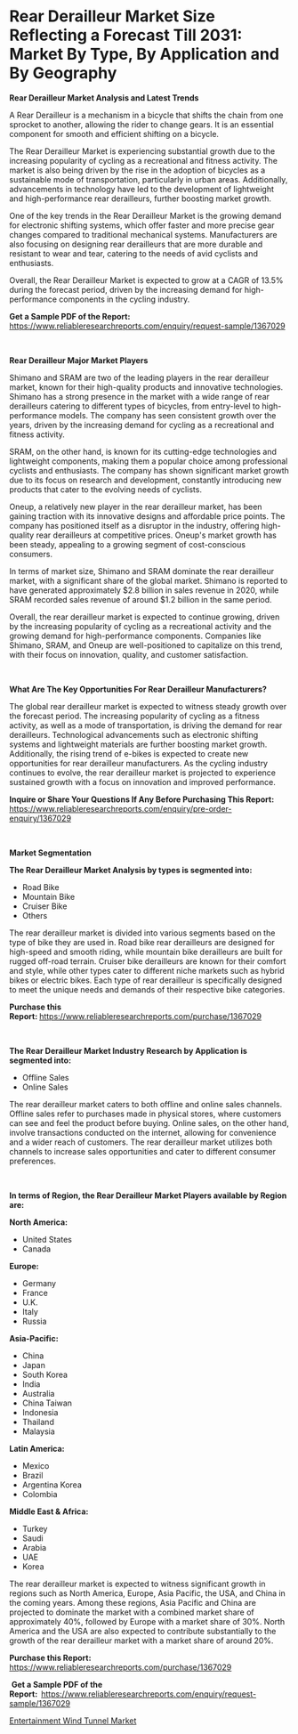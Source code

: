 <p><h1>Rear Derailleur Market Size Reflecting a Forecast Till 2031: Market By Type, By Application and By Geography</h1></p><p><strong>Rear Derailleur Market Analysis and Latest Trends</strong></p>
<p><p>A Rear Derailleur is a mechanism in a bicycle that shifts the chain from one sprocket to another, allowing the rider to change gears. It is an essential component for smooth and efficient shifting on a bicycle.</p><p>The Rear Derailleur Market is experiencing substantial growth due to the increasing popularity of cycling as a recreational and fitness activity. The market is also being driven by the rise in the adoption of bicycles as a sustainable mode of transportation, particularly in urban areas. Additionally, advancements in technology have led to the development of lightweight and high-performance rear derailleurs, further boosting market growth.</p><p>One of the key trends in the Rear Derailleur Market is the growing demand for electronic shifting systems, which offer faster and more precise gear changes compared to traditional mechanical systems. Manufacturers are also focusing on designing rear derailleurs that are more durable and resistant to wear and tear, catering to the needs of avid cyclists and enthusiasts.</p><p>Overall, the Rear Derailleur Market is expected to grow at a CAGR of 13.5% during the forecast period, driven by the increasing demand for high-performance components in the cycling industry.</p></p>
<p><strong>Get a Sample PDF of the Report:&nbsp;</strong> <a href="https://www.reliableresearchreports.com/enquiry/request-sample/1367029">https://www.reliableresearchreports.com/enquiry/request-sample/1367029</a></p>
<p>&nbsp;</p>
<p><strong>Rear Derailleur Major Market Players</strong></p>
<p><p>Shimano and SRAM are two of the leading players in the rear derailleur market, known for their high-quality products and innovative technologies. Shimano has a strong presence in the market with a wide range of rear derailleurs catering to different types of bicycles, from entry-level to high-performance models. The company has seen consistent growth over the years, driven by the increasing demand for cycling as a recreational and fitness activity.</p><p>SRAM, on the other hand, is known for its cutting-edge technologies and lightweight components, making them a popular choice among professional cyclists and enthusiasts. The company has shown significant market growth due to its focus on research and development, constantly introducing new products that cater to the evolving needs of cyclists.</p><p>Oneup, a relatively new player in the rear derailleur market, has been gaining traction with its innovative designs and affordable price points. The company has positioned itself as a disruptor in the industry, offering high-quality rear derailleurs at competitive prices. Oneup's market growth has been steady, appealing to a growing segment of cost-conscious consumers.</p><p>In terms of market size, Shimano and SRAM dominate the rear derailleur market, with a significant share of the global market. Shimano is reported to have generated approximately $2.8 billion in sales revenue in 2020, while SRAM recorded sales revenue of around $1.2 billion in the same period.</p><p>Overall, the rear derailleur market is expected to continue growing, driven by the increasing popularity of cycling as a recreational activity and the growing demand for high-performance components. Companies like Shimano, SRAM, and Oneup are well-positioned to capitalize on this trend, with their focus on innovation, quality, and customer satisfaction.</p></p>
<p>&nbsp;</p>
<p><strong>What Are The Key Opportunities For Rear Derailleur Manufacturers?</strong></p>
<p><p>The global rear derailleur market is expected to witness steady growth over the forecast period. The increasing popularity of cycling as a fitness activity, as well as a mode of transportation, is driving the demand for rear derailleurs. Technological advancements such as electronic shifting systems and lightweight materials are further boosting market growth. Additionally, the rising trend of e-bikes is expected to create new opportunities for rear derailleur manufacturers. As the cycling industry continues to evolve, the rear derailleur market is projected to experience sustained growth with a focus on innovation and improved performance.</p></p>
<p><strong>Inquire or Share Your Questions If Any Before Purchasing This Report:</strong> <a href="https://www.reliableresearchreports.com/enquiry/pre-order-enquiry/1367029">https://www.reliableresearchreports.com/enquiry/pre-order-enquiry/1367029</a></p>
<p>&nbsp;</p>
<p><strong>Market Segmentation</strong></p>
<p><strong>The Rear Derailleur Market Analysis by types is segmented into:</strong></p>
<p><ul><li>Road Bike</li><li>Mountain Bike</li><li>Cruiser Bike</li><li>Others</li></ul></p>
<p><p>The rear derailleur market is divided into various segments based on the type of bike they are used in. Road bike rear derailleurs are designed for high-speed and smooth riding, while mountain bike derailleurs are built for rugged off-road terrain. Cruiser bike derailleurs are known for their comfort and style, while other types cater to different niche markets such as hybrid bikes or electric bikes. Each type of rear derailleur is specifically designed to meet the unique needs and demands of their respective bike categories.</p></p>
<p><strong>Purchase this Report:&nbsp;</strong><a href="https://www.reliableresearchreports.com/purchase/1367029">https://www.reliableresearchreports.com/purchase/1367029</a></p>
<p>&nbsp;</p>
<p><strong>The Rear Derailleur Market Industry Research by Application is segmented into:</strong></p>
<p><ul><li>Offline Sales</li><li>Online Sales</li></ul></p>
<p><p>The rear derailleur market caters to both offline and online sales channels. Offline sales refer to purchases made in physical stores, where customers can see and feel the product before buying. Online sales, on the other hand, involve transactions conducted on the internet, allowing for convenience and a wider reach of customers. The rear derailleur market utilizes both channels to increase sales opportunities and cater to different consumer preferences.</p></p>
<p>&nbsp;</p>
<p><strong>In terms of Region, the Rear Derailleur Market Players available by Region are:</strong></p>
<p>
    <p> <strong> North America: </strong>
        <ul>
            <li>United States</li>
            <li>Canada</li>
        </ul>
        </p> 
    <p> <strong> Europe: </strong>
        <ul>
            <li>Germany</li>
            <li>France</li>
            <li>U.K.</li>
            <li>Italy</li>
            <li>Russia</li>
        </ul>
        </p> 
    <p> <strong> Asia-Pacific: </strong>
        <ul>
            <li>China</li>
            <li>Japan</li>
            <li>South Korea</li>
            <li>India</li>
            <li>Australia</li>
            <li>China Taiwan</li>
            <li>Indonesia</li>
            <li>Thailand</li>
            <li>Malaysia</li>
        </ul>
        </p> 
    <p> <strong> Latin America: </strong>
        <ul>
            <li>Mexico</li>
            <li>Brazil</li>
            <li>Argentina Korea</li>
            <li>Colombia</li>
        </ul>
        </p> 
    <p> <strong> Middle East & Africa: </strong>
        <ul>
            <li>Turkey</li>
            <li>Saudi</li>
            <li>Arabia</li>
            <li>UAE</li>
            <li>Korea</li>
        </ul>
    </p>
    </p>
<p><p>The rear derailleur market is expected to witness significant growth in regions such as North America, Europe, Asia Pacific, the USA, and China in the coming years. Among these regions, Asia Pacific and China are projected to dominate the market with a combined market share of approximately 40%, followed by Europe with a market share of 30%. North America and the USA are also expected to contribute substantially to the growth of the rear derailleur market with a market share of around 20%.</p></p>
<p><strong>Purchase this Report: </strong><a href="https://www.reliableresearchreports.com/purchase/1367029">https://www.reliableresearchreports.com/purchase/1367029</a></p>
<p>&nbsp;<strong>Get a Sample PDF of the Report:&nbsp;&nbsp;</strong><a href="https://www.reliableresearchreports.com/enquiry/request-sample/1367029">https://www.reliableresearchreports.com/enquiry/request-sample/1367029</a></p>
<p><strong></strong></p>
<p><p><a href="https://medium.com/@shanatromp/entertainment-wind-tunnel-market-comprehensive-assessment-by-type-application-and-geography-ab7ff1d87720">Entertainment Wind Tunnel Market</a></p></p>
